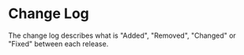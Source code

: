 # Change Log

The change log describes what is "Added", "Removed", "Changed" or "Fixed" between each release.
